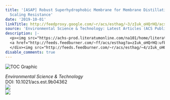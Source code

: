 ```yaml
---
title: '[ASAP] Robust Superhydrophobic Membrane for Membrane Distillation with Excellent
  Scaling Resistance'
date: '2019-10-01'
linkTitle: http://feedproxy.google.com/~r/acs/esthag/~3/zIuk_oHQrHQ/acs.est.9b04362
source: 'Environmental Science & Technology: Latest Articles (ACS Publications)'
description: |-
  <p><img src="https://achs-prod.literatumonline.com/na101/home/literatum/publisher/achs/journals/content/esthag/0/esthag.ahead-of-print/acs.est.9b04362/20191001/images/medium/es9b04362_0007.gif" alt="TOC Graphic"/></p><div><cite>Environmental Science & Technology</cite></div><div>DOI: 10.1021/acs.est.9b04362</div><div class="feedflare">
  <a href="http://feeds.feedburner.com/~ff/acs/esthag?a=zIuk_oHQrHQ:ufbuAjZsZK0:yIl2AUoC8zA"><img src="http://feeds.feedburner.com/~ff/acs/esthag?d=yIl2AUoC8zA" border="0"></img></a>
  </div><img src="http://feeds.feedburner.com/~r/acs/esthag/~4/zIuk_oHQrHQ" ...
disable_comments: true
---
```

<p><img src="https://achs-prod.literatumonline.com/na101/home/literatum/publisher/achs/journals/content/esthag/0/esthag.ahead-of-print/acs.est.9b04362/20191001/images/medium/es9b04362_0007.gif" alt="TOC Graphic"/></p><div><cite>Environmental Science & Technology</cite></div><div>DOI: 10.1021/acs.est.9b04362</div><div class="feedflare">
<a href="http://feeds.feedburner.com/~ff/acs/esthag?a=zIuk_oHQrHQ:ufbuAjZsZK0:yIl2AUoC8zA"><img src="http://feeds.feedburner.com/~ff/acs/esthag?d=yIl2AUoC8zA" border="0"></img></a>
</div><img src="http://feeds.feedburner.com/~r/acs/esthag/~4/zIuk_oHQrHQ" ...